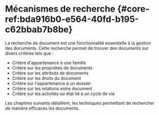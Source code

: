 # Mécanismes de recherche {#core-ref:bda916b0-e564-40fd-b195-c62bbab7b8be}

La recherche de document est une fonctionnalité essentielle à la gestion des
documents. Cette recherche permet de trouver des documents sur divers critères
tels que :

*   Critère d'appartenance à une famille
*   Critère sur les propriétés de documents
*   Critère sur les attributs de documents
*   Critère sur les droits du document
*   Critère sur l'appartenance à un dossier
*   Critère sur les relations entre document
*   Critère sur les activités ou état lié à un cycle de vie

Les chapitres suivants détaillent, les techniques permettant de rechercher de
manière efficaces les documents.


